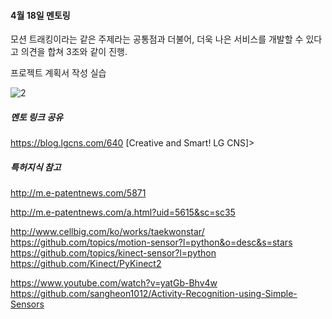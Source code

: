 #### 4월 18일 멘토링



모션 트래킹이라는 같은 주제라는 공통점과 더불어, 더욱 나은 서비스를 개발할 수 있다고 의견을 합쳐 3조와 같이 진행.

프로젝트 계획서 작성 실습

![2](https://user-images.githubusercontent.com/59241047/79690276-95e7f980-8294-11ea-9f4a-585e90795e7f.JPG)

##### 멘토 링크 공유

https://blog.lgcns.com/640 [Creative and Smart! LG CNS]>

##### 특허지식 참고

http://m.e-patentnews.com/5871

http://m.e-patentnews.com/a.html?uid=5615&sc=sc35

http://www.cellbig.com/ko/works/taekwonstar/ 
https://github.com/topics/motion-sensor?l=python&o=desc&s=stars
https://github.com/topics/kinect-sensor?l=python
https://github.com/Kinect/PyKinect2 

 https://www.youtube.com/watch?v=yatGb-Bhv4w
https://github.com/sangheon1012/Activity-Recognition-using-Simple-Sensors
